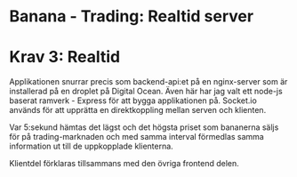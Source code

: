 Banana - Trading: Realtid server
========================================
# Krav 3: Realtid
Applikationen snurrar precis som backend-api:et på en nginx-server som är installerad på en droplet på Digital Ocean. Även här har jag valt ett node-js baserat ramverk - Express för att bygga applikationen på.
Socket.io används för att upprätta en direktkoppling mellan serven och klienten.

Var 5:sekund hämtas det lägst och det högsta priset som bananerna säljs för på trading-marknaden och med samma interval förmedlas samma information ut till de uppkopplade klienterna.

Klientdel förklaras tillsammans med den övriga frontend delen.
